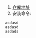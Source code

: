 1. [仓库地址](https://hub.docker.com/r/jenkins/jenkins/)   
2. 安装命令:   
  ```
  asdasd
  asdasd
  asdads
  
  ```
